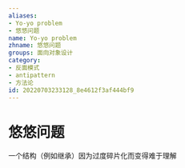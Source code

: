 ```yaml
---
aliases:
- Yo-yo problem
- 悠悠问题
name: Yo-yo problem
zhname: 悠悠问题
groups: 面向对象设计
category:
- 反面模式
- antipattern
- 方法论
id: 20220703233128_8e4612f3af444bf9
---
```


# 悠悠问题


一个结构（例如继承）因为过度碎片化而变得难于理解
